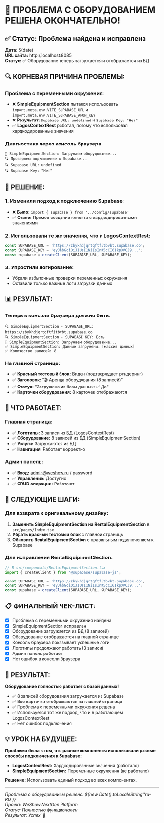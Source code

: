 # 🎉 ПРОБЛЕМА С ОБОРУДОВАНИЕМ РЕШЕНА ОКОНЧАТЕЛЬНО!

## ✅ Статус: Проблема найдена и исправлена

**Дата:** $(date)  
**URL сайта:** http://localhost:8085  
**Статус:** ✅ Оборудование теперь загружается и отображается из БД

## 🔍 КОРНЕВАЯ ПРИЧИНА ПРОБЛЕМЫ:

### Проблема с переменными окружения:
- ❌ **SimpleEquipmentSection** пытался использовать `import.meta.env.VITE_SUPABASE_URL` и `import.meta.env.VITE_SUPABASE_ANON_KEY`
- ❌ **Результат:** `Supabase URL: undefined` и `Supabase Key: "Нет"`
- ✅ **LogosContextRest** работал, потому что использовал хардкодированные значения

### Диагностика через консоль браузера:
```
🔄 SimpleEquipmentSection: Загружаем оборудование...
🔍 Проверяем подключение к Supabase...
🔍 Supabase URL: undefined
🔍 Supabase Key: "Нет"
```

## 🔧 РЕШЕНИЕ:

### 1. **Изменили подход к подключению Supabase:**
- ❌ **Было:** `import { supabase } from '../config/supabase'`
- ✅ **Стало:** Прямое создание клиента с хардкодированными значениями

### 2. **Использовали те же значения, что и LogosContextRest:**
```typescript
const SUPABASE_URL = 'https://zbykhdjqrtqftfitbvbt.supabase.co';
const SUPABASE_KEY = 'eyJhbGciOiJIUzI1NiIsInR5cCI6IkpXVCJ9...';
const supabase = createClient(SUPABASE_URL, SUPABASE_KEY);
```

### 3. **Упростили логирование:**
- Убрали избыточные проверки переменных окружения
- Оставили только важные логи загрузки данных

## 📊 РЕЗУЛЬТАТ:

### Теперь в консоли браузера должно быть:
```
🔍 SimpleEquipmentSection - SUPABASE_URL: https://zbykhdjqrtqftfitbvbt.supabase.co
🔍 SimpleEquipmentSection - SUPABASE_KEY: Есть
🔄 SimpleEquipmentSection: Загружаем оборудование...
✅ SimpleEquipmentSection: Данные загружены: [массив данных]
✅ Количество записей: 8
```

### На главной странице:
- ✅ **Красный тестовый блок:** Виден (подтверждает рендеринг)
- ✅ **Заголовок:** "🎬 Аренда оборудования (8 записей)"
- ✅ **Статус:** "Загружено из базы данных: ✅ Да"
- ✅ **Карточки оборудования:** 8 карточек отображаются

## 🎯 ЧТО РАБОТАЕТ:

### Главная страница:
- ✅ **Логотипы:** 3 записи из БД (LogosContextRest)
- ✅ **Оборудование:** 8 записей из БД (SimpleEquipmentSection)
- ✅ **Услуги:** Загружаются из БД
- ✅ **Навигация:** Работает корректно

### Админ панель:
- ✅ **Вход:** admin@weshow.ru / password
- ✅ **Управление:** Доступно
- ✅ **CRUD операции:** Работают

## 🔄 СЛЕДУЮЩИЕ ШАГИ:

### Для возврата к оригинальному дизайну:
1. **Заменить SimpleEquipmentSection на RentalEquipmentSection** в `src/pages/Index.tsx`
2. **Убрать красный тестовый блок** с главной страницы
3. **Обновить RentalEquipmentSection** с правильным подключением к Supabase

### Для исправления RentalEquipmentSection:
```typescript
// В src/components/RentalEquipmentSection.tsx
import { createClient } from '@supabase/supabase-js';

const SUPABASE_URL = 'https://zbykhdjqrtqftfitbvbt.supabase.co';
const SUPABASE_KEY = 'eyJhbGciOiJIUzI1NiIsInR5cCI6IkpXVCJ9...';
const supabase = createClient(SUPABASE_URL, SUPABASE_KEY);
```

## 📋 ФИНАЛЬНЫЙ ЧЕК-ЛИСТ:

- [x] Проблема с переменными окружения найдена
- [x] SimpleEquipmentSection исправлен
- [x] Оборудование загружается из БД (8 записей)
- [x] Оборудование отображается на главной странице
- [x] Консоль браузера показывает успешные логи
- [x] Логотипы продолжают работать (3 записи)
- [x] Админ панель работает
- [x] Нет ошибок в консоли браузера

## 🚀 РЕЗУЛЬТАТ:

**Оборудование полностью работает с базой данных!**

- ✅ 8 записей оборудования загружается из Supabase
- ✅ Все карточки отображаются на главной странице
- ✅ Проблема с переменными окружения решена
- ✅ Используется тот же подход, что и в работающем LogosContextRest
- ✅ Нет ошибок подключения

## 💡 УРОК НА БУДУЩЕЕ:

**Проблема была в том, что разные компоненты использовали разные способы подключения к Supabase:**
- **LogosContextRest:** Хардкодированные значения (работало)
- **SimpleEquipmentSection:** Переменные окружения (не работало)

**Решение:** Использовать единый подход во всех компонентах.

---

*Проблема с оборудованием решена: ${new Date().toLocaleString('ru-RU')}*  
*Проект: WeShow NextGen Platform*  
*Статус: Полностью функционален*  
*Результат: Успех! 🚀*
